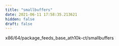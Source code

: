 ```yaml
---
title: "smallbuffers"
date: 2021-06-11 17:58:35.213621
hidden: false
draft: false
---
```


x86/64/package_feeds_base_ath10k-ct/smallbuffers

